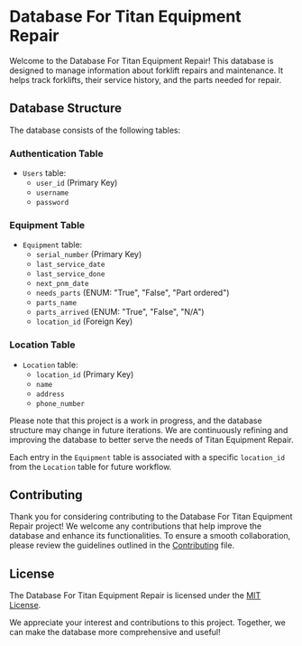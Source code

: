 # Database For Titan Equipment Repair

Welcome to the Database For Titan Equipment Repair! This database is designed to manage information about forklift repairs and maintenance. It helps track forklifts, their service history, and the parts needed for repair.

## Database Structure

The database consists of the following tables:

### Authentication Table

- `Users` table:
  - `user_id` (Primary Key)
  - `username`
  - `password`

### Equipment Table

- `Equipment` table:
  - `serial_number` (Primary Key)
  - `last_service_date`
  - `last_service_done`
  - `next_pnm_date`
  - `needs_parts` (ENUM: "True", "False", "Part ordered")
  - `parts_name`
  - `parts_arrived` (ENUM: "True", "False", "N/A")
  - `location_id` (Foreign Key)

### Location Table

- `Location` table:
  - `location_id` (Primary Key)
  - `name`
  - `address`
  - `phone_number`

Please note that this project is a work in progress, and the database structure may change in future iterations. We are continuously refining and improving the database to better serve the needs of Titan Equipment Repair.

Each entry in the `Equipment` table is associated with a specific `location_id` from the `Location` table for future workflow.

## Contributing

Thank you for considering contributing to the Database For Titan Equipment Repair project! We welcome any contributions that help improve the database and enhance its functionalities. To ensure a smooth collaboration, please review the guidelines outlined in the [Contributing](CONTRIBUTING.md) file.

## License

The Database For Titan Equipment Repair is licensed under the [MIT License](LICENSE).

We appreciate your interest and contributions to this project. Together, we can make the database more comprehensive and useful!
